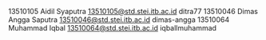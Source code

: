 13510105 Aidil Syaputra 13510105@std.stei.itb.ac.id ditra77
13510046 Dimas Angga Saputra 13510046@std.stei.itb.ac.id dimas-angga
13510064 Muhammad Iqbal 13510064@std.stei.itb.ac.id iqballmuhammad